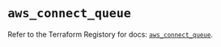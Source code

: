 # `aws_connect_queue`

Refer to the Terraform Registory for docs: [`aws_connect_queue`](https://registry.terraform.io/providers/hashicorp/aws/5.26.0/docs/resources/connect_queue).
